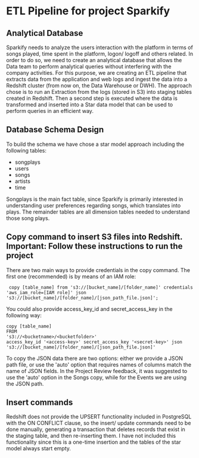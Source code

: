 # ETL Pipeline for project Sparkify

## Analytical Database

Sparkify needs to analyze the users interaction with the platform in terms of songs played, time spent in the platform, logon/ logoff and others related. In order to do so, we need to create an analytical database that allows the Data team to perform analytical queries without interfering with the company activities. 
For this purpose, we are creating an ETL pipeline that extracts data from the application and web logs and ingest the data into a Redshift cluster (from now on, the Data Warehouse  or DWH).
The approach chose is to run an Extraction from the logs (stored in S3) into staging tables created in Redshift. 
Then a second step is executed where the data is transformed and inserted into a Star data model that can be used to perform queries in an efficient way.


## Database Schema Design 
To build the schema we have chose a star model approach including the following tables:

- songplays 
- users 
- songs 
- artists 
- time

Songplays is the main fact table, since Sparkify is primarily interested in understanding user preferences regarding songs, which translates into plays. 
The remainder tables are all dimension tables needed to understand those song plays. 


## Copy command to insert S3 files into Redshift. Important: Follow these instructions to run the project
 
 There are two main ways to provide credentials in the copy command. The first one (recommended) is by means of an IAM role:

     copy [table_name] from 's3://[bucket_name]/[folder_name]' credentials 'aws_iam_role=[IAM role]' json 's3://[bucket_name]/[folder_name]/[json_path_file.json]';


You could also provide access_key_id and secret_access_key in the following way: 

    copy [table_name]
    FROM
    's3://<bucketname>/<bucketfolder>'
    access_key_id '<access-key>' secret_access_key '<secret-key>' json 's3://[bucket_name]/[folder_name]/[json_path_file.json]'

To copy the JSON data there are two options: either we provide a JSON path file, or use the 'auto' option that requires names of columns match the name of JSON fields. In the Project Review feedback, it was suggested to use the 'auto' option in the Songs copy, while for the Events we are using the JSON path.  


## Insert commands 

Redshift does not provide the UPSERT functionality included in PostgreSQL with the ON CONFLICT clause, so the insert/ update commands need to be done manually, generating a transaction that deletes records that exist in the staging table, and then re-inserting them. I have not included this functionality since this is a one-time insertion and the tables of the star model always start empty. 




